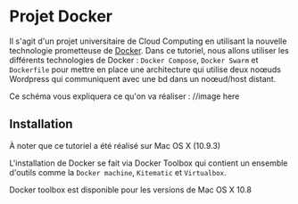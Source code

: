 # Projet Docker
Il s'agit d'un projet universitaire de Cloud Computing en utilisant la nouvelle technologie prometteuse de [Docker](https:\\docker.com).
Dans ce tutoriel, nous allons utiliser les différents technologies de Docker : `Docker Compose`, `Docker Swarm` et `Dockerfile` pour mettre en place une architecture qui utilise deux noœuds Wordpress qui communiquent avec une bd dans un noœud/host distant.

Ce schéma vous expliquera ce qu'on va réaliser :
//image here

## Installation
À noter que ce tutoriel a été réalisé sur Mac OS X (10.9.3)

L'installation de Docker se fait via Docker Toolbox qui contient un ensemble d'outils comme la `Docker machine`, `Kitematic` et `Virtualbox`.

Docker toolbox est disponible pour les versions de Mac OS X 10.8 
